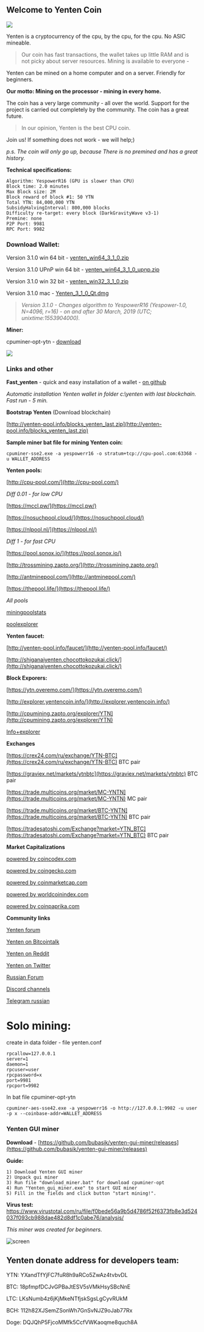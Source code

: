 ## Welcome to Yenten Coin

![]({{site.baseurl}}/logo_top.png)

Yenten is a cryptocurrency of the cpu, by the cpu, for the cpu.
No ASIC mineable.

> Our coin has fast transactions, the wallet takes up little RAM and is not picky about server resources. Mining is available to everyone - 

Yenten can be mined on a home computer and on a server. Friendly for beginners.

**Our motto: Mining on the processor - mining in every home.**

The coin has a very large community - all over the world. Support for the project is carried out completely by the community. The coin has a great future. 
> In our opinion, Yenten is the best CPU coin.

Join us! If something does not work - we will help;)

*p.s. The coin will only go up, because There is no premined and has a great history.*


**Technical specifications:**
```
Algorithm: YespowerR16 (GPU is slower than CPU)
Block time: 2.0 minutes 
Max Block size: 2M 
Block reward of block #1: 50 YTN 
Total YTN: 84,000,000 YTN 
SubsidyHalvingInterval: 800,000 blocks 
Difficulty re-target: every block (DarkGravityWave v3-1) 
Premine: none 
P2P Port: 9981 
RPC Port: 9982
```

### Download Wallet:
Version 3.1.0 win 64 bit - [yenten_win64_3_1_0.zip](https://github.com/yentencoin/yenten/releases/download/3.1.0/yenten_win64_3_1_0.zip)

Version 3.1.0 UPnP win 64 bit - [yenten_win64_3_1_0_upnp.zip](https://github.com/yentencoin/yenten/releases/download/3.1.0/yenten_win64_3_1_0_upnp.zip)

Version 3.1.0 win 32 bit - [yenten_win32_3_1_0.zip](https://github.com/yentencoin/yenten/releases/download/3.1.0/yenten_win32_3_1_0.zip)

Version 3.1.0 mac - [Yenten_3_1_0_Qt.dmg](https://github.com/yentencoin/yenten/releases/download/3.1.0/Yenten_3_1_0_Qt.dmg)

> _Version 3.1.0 - Changes algorithm to YespowerR16 (Yespower-1.0, N=4096, r=16) - on and after 30 March, 2019 (UTC; unixtime:1553904000)._

**Miner:**

cpuminer-opt-ytn - [download](https://github.com/bubasik/cpuminer-opt-yespower/releases)

![]({{site.baseurl}}/yenten_countach.png)

### Links and other

**Fast_yenten** - quick and easy installation of a wallet - [on github](https://github.com/bubasik/fast_yenten/releases)

_Automatic installation Yenten wallet in folder c:\yenten with last blockchain. Fast run - 5 min._

**Bootstrap Yenten** (Download blockchain)

[http://yenten-pool.info/blocks_yenten_last.zip](http://yenten-pool.info/blocks_yenten_last.zip)

**Sample miner bat file for mining Yenten coin:**

```cpuminer-sse2.exe -a yespowerr16 -o stratum+tcp://cpu-pool.com:63368 -u WALLET_ADDRESS```

**Yenten pools:**

[http://cpu-pool.com/](http://cpu-pool.com/)

*Diff 0.01 - for low CPU*

[https://mccl.pw/](https://mccl.pw/)

[https://nosuchpool.cloud/](https://nosuchpool.cloud/)

[https://nlpool.nl/](https://nlpool.nl/)

*Diff 1 - for fast CPU*

[https://pool.sonox.io/](https://pool.sonox.io/)

[http://trossmining.zapto.org/](http://trossmining.zapto.org/)

[http://antminepool.com/](http://antminepool.com/)

[https://thepool.life/](https://thepool.life/)

*All pools*

[miningpoolstats](https://miningpoolstats.stream/yenten)

[poolexplorer](https://poolexplorer.com/coins?term=YTN)

**Yenten faucet:**

[http://yenten-pool.info/faucet/](http://yenten-pool.info/faucet/)

[http://shiganaiyenten.chocottokozukai.click/](http://shiganaiyenten.chocottokozukai.click/)

**Block Exporers:**

[https://ytn.overemo.com/](https://ytn.overemo.com/)

[http://explorer.yentencoin.info/](http://explorer.yentencoin.info/)

[http://cpumining.zapto.org/explorer/YTN](http://cpumining.zapto.org/explorer/YTN)

[Info+explorer](http://spbird.mydns.jp/myexplorer2/myexplorer2.php?timezone=2&coingroupno=20)

**Exchanges**

[https://crex24.com/ru/exchange/YTN-BTC](https://crex24.com/ru/exchange/YTN-BTC) BTC pair

[https://graviex.net/markets/ytnbtc](https://graviex.net/markets/ytnbtc) BTC pair

[https://trade.multicoins.org/market/MC-YNTN](https://trade.multicoins.org/market/MC-YNTN) MC pair

[https://trade.multicoins.org/market/BTC-YNTN](https://trade.multicoins.org/market/BTC-YNTN) BTC pair

[https://tradesatoshi.com/Exchange?market=YTN_BTC](https://tradesatoshi.com/Exchange?market=YTN_BTC) BTC pair

**Market Capitalizations**

[powered by coincodex.com](https://coincodex.com/crypto/yenten/)

[powered by coingecko.com](https://www.coingecko.com/en/price_charts/yenten/usd)

[powered by coinmarketcap.com](https://coinmarketcap.com/currencies/yenten/)

[powered by worldcoinindex.com](https://www.worldcoinindex.com/coin/yenten/)

[powered by coinpaprika.com](https://coinpaprika.com/coin/ytn-yenten/)

**Community links**

[Yenten forum](http://forum.yentencoin.info/)

[Yenten on Bitcointalk](https://bitcointalk.org/index.php?topic=5098631)

[Yenten on Reddit](https://www.reddit.com/r/Yenten/)

[Yenten on Twitter](https://twitter.com/yentencoin/)

[Russian Forum](https://forum.bits.media/index.php?/topic/61231-ytn-cpu-mining-yenten-v131-yescryptr16/&)

[Discord channels](https://discord.gg/RTbPxu3)

[Telegram russian](https://t.co/4rFhSIYt2P)

# Solo mining:
create in data folder - file yenten.conf
```
rpcallow=127.0.0.1
server=1
daemon=1
rpcuser=user
rpcpassword=x
port=9981
rpcport=9982
```

In bat file cpuminer-opt-ytn
```
cpuminer-aes-sse42.exe -a yespowerr16 -o http://127.0.0.1:9982 -u user -p x --coinbase-addr=WALLET_ADDRESS
```

### Yenten GUI miner

**Download** - [https://github.com/bubasik/yenten-gui-miner/releases](https://github.com/bubasik/yenten-gui-miner/releases)

**Guide:**
```
1) Download Yenten GUI miner
2) Unpack gui miner
3) Run file "download_miner.bat" for download cpuminer-opt
4) Run "Yenten_gui_miner.exe" to start GUI miner
5) Fill in the fields and click button "start mining!".
```

**Virus test:** https://www.virustotal.com/ru/file/f0bede56a9b5d4786f52f6373fb8e3d524037f093cb988dae482d8df1c0abe76/analysis/

*This miner was created for beginners.*

![screen](https://raw.githubusercontent.com/bubasik/yenten-gui-miner/master/gui_miner_screen.png)


## Yenten donate address for developers team:

YTN: YXandTfYjFC7fuR8h9aRCo5ZwAz4tvbvDL

BTC: 18pfmpfDCJvGPBaJtESV5sVMkHsySBcNnE

LTC: LKsNumb4z6jKjMkeNTfjskSgsLgCyvRUkM

BCH: 112h82XJSemZSonWh7GnSvNJZ9oJab77Rx

Doge: DQJQhP5FjcoMMfk5CcfVWKaoqme8quch8A

